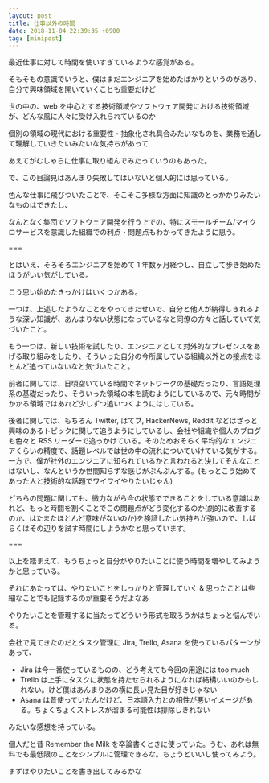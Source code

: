```yaml
---
layout: post
title: 仕事以外の時間
date: 2018-11-04 22:39:35 +0900
tag: [minipost]
---
```


最近仕事に対して時間を使いすぎているような感覚がある。

そもそもの意識でいうと、僕はまだエンジニアを始めたばかりというのがあり、自分で興味領域を開いていくことも重要だけど

世の中の、web を中心とする技術領域やソフトウェア開発における技術領域が、どんな風に人々に受け入れられているのか

個別の領域の現代における重要性・抽象化され具合みたいなものを、業務を通して理解していきたいみたいな気持ちがあって

あえてがむしゃらに仕事に取り組んでみたっていうのもあった。

で、この目論見はあんまり失敗してはいないと個人的には思っている。

色んな仕事に飛びついたことで、そこそこ多様な方面に知識のとっかかりみたいなものはできたし、

なんとなく集団でソフトウェア開発を行う上での、特にスモールチーム/マイクロサービスを意識した組織での利点・問題点もわかってきたように思う。

===

とはいえ、そろそろエンジニアを始めて 1 年数ヶ月経つし、自立して歩き始めたほうがいい気がしている。

こう思い始めたきっかけはいくつかある。

一つは、上述したようなことをやってきたせいで、自分と他人が納得しきれるような深い知識が、あんまりない状態になっているなと同僚の方々と話していて気づいたこと。

もう一つは、新しい技術を試したり、エンジニアとして対外的なプレゼンスをあげる取り組みをしたり、そういった自分の今所属している組織以外との接点をほとんど追っていないなと気づいたこと。

前者に関しては、日頃空いている時間でネットワークの基礎だったり、言語処理系の基礎だったり、そういった領域の本を読むようにしているので、元々時間がかかる領域ではあれど少しずつ追いつくようにはしている。

後者に関しては、もちろん Twitter, はてブ, HackerNews, Reddit などはざっと興味のあるトピックに関して追うようにしているし、会社や組織や個人のブログも色々と RSS リーダーで追っかけている。そのためおそらく平均的なエンジニアくらいの精度で、話題レベルでは世の中の流れについていけている気がする。一方で、僕が社外のエンジニアに知られているかと言われると決してそんなことはないし、なんというか世間知らずな感じがぷんぷんする。(もっとこう始めてあった人と技術的な話題でワイワイやりたいじゃん)

どちらの問題に関しても、微力ながら今の状態でできることをしている意識はあれど、もっと時間を割くことでこの問題点がどう変化するのか(劇的に改善するのか、はたまたほとんど意味がないのか)を検証したい気持ちが強いので、しばらくはその辺りを試す時間にしようかなと思っています。

===

以上を踏まえて、もうちょっと自分がやりたいことに使う時間を増やしてみようかと思っている。

それにあたっては、やりたいことをしっかりと管理していく & 思ったことは些細なことでも記録するのが重要そうだよなあ

やりたいことを管理するに当たってどういう形式を取ろうかはちょっと悩んでいる。

会社で見てきたのだとタスク管理に Jira, Trello, Asana を使っているパターンがあって、

- Jira は今一番使っているものの、どう考えても今回の用途には too much
- Trello は上手にタスクに状態を持たせられるようになれば結構いいのかもしれない。けど僕はあんまりあの横に長い見た目が好きじゃない
- Asana は昔使っていたんだけど、日本語入力との相性が悪いイメージがある。ちょくちょくストレスが溜まる可能性は排除しきれない

みたいな感想を持っている。

個人だと昔 Remember the Milk を卒論書くときに使っていた。うむ、あれは無料でも最低限のことをシンプルに管理できるな。ちょうどいいし使ってみよう。

まずはやりたいことを書き出してみるかな
